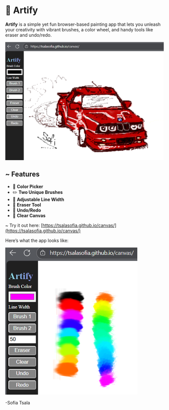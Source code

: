 # 🎨 Artify

**Artify** is a simple yet fun browser-based painting app that lets you unleash your creativity with vibrant brushes, a color wheel, and handy tools like eraser and undo/redo.

![Artify Screenshot](screenshots/scr.png)

## ~ Features

- 🎨 **Color Picker**
- ✏️ **Two Unique Brushes**
- 📏 **Adjustable Line Width**
- 🧽 **Eraser Tool**
- 🔁 **Undo/Redo**
- 🧹 **Clear Canvas**

~ Try it out here: [https://tsalasofia.github.io/canvas/](https://tsalasofia.github.io/canvas/)


Here’s what the app looks like:

![Artify Screenshot](screenshots/scr1.png)

-Sofia Tsala 
